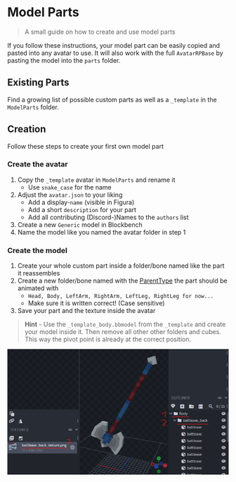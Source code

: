 # Model Parts
> A small guide on how to create and use model parts

If you follow these instructions, your model part can be easily copied 
and pasted into any avatar to use. It will also work with the full 
`AvatarRPBase` by pasting the model into the `parts` folder.

## Existing Parts
Find a growing list of possible custom parts as well as a `_template` 
in the `ModelParts` folder.

## Creation
Follow these steps to create your first own model part

### Create the avatar
1. Copy the `_template` avatar in `ModelParts` and rename it
    - Use `snake_case` for the name
2. Adjust the `avatar.json` to your liking
    - Add a display-`name` (visible in Figura)
    - Add a short `description` for your part
    - Add all contributing (Discord-)Names to the `authors` list
2. Create a new `Generic` model in Blockbench
3. Name the model like you named the avatar folder in step 1

### Create the model
1. Create your whole custom part inside a folder/bone named like 
    the part it reassembles
2. Create a new folder/bone named with the 
    [ParentType](https://wiki.figuramc.org/enums/ModelPartParentTypes) 
    the part should be animated with
    - `Head, Body, LeftArm, RightArm, LeftLeg, RightLeg for now...`
    - Make sure it is written correct! (Case sensitive)
3. Save your part and the texture inside the avatar

> **Hint** - Use the `_template_body.bbmodel` from the `_template` 
and create your model inside it. Then remove all other other folders 
and cubes. This way the pivot point is already at the correct position.

![BlockBench Reference](blockbench-reference-modelparts.png)